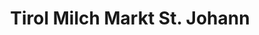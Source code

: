 ---
title: "Tirol Milch Markt St. Johann"
url: /st-johann-in-tirol/tirol-milch-markt-st-johann/
shop: Hofladen
---